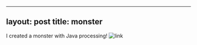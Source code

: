 ---
 layout: post
 title: monster 
 ---

I created a monster with Java processing!
![link](https://insanitypresto.github.io/animation4/)
